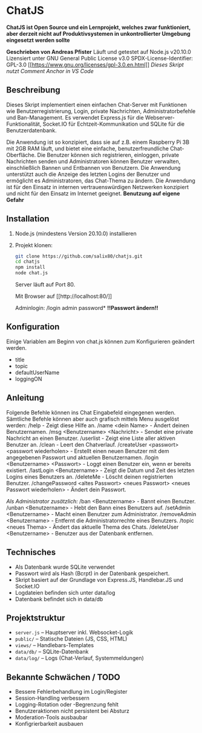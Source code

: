 # ChatJS

**ChatJS ist Open Source und ein Lernprojekt, welches zwar funktioniert, aber derzeit nicht auf Produktivsystemen in unkontrollierter Umgebung eingesetzt werden
sollte**

**Geschrieben von Andreas Pfister**
Läuft und getestet auf Node.js v20.10.0
Lizensiert unter GNU General Public License v3.0
SPDX-License-Identifier: GPL-3.0
[[https://www.gnu.org/licenses/gpl-3.0.en.html]]
*Dieses Skript nutzt Comment Anchor in VS Code*

## Beschreibung

Dieses Skript implementiert einen einfachen Chat-Server mit Funktionen wie
Benutzerregistrierung, Login, private Nachrichten, Administratorbefehle und
Ban-Management. Es verwendet Express.js für die Webserver-Funktionalität,
Socket.IO für Echtzeit-Kommunikation und SQLite für die Benutzerdatenbank.

Die Anwendung ist so konzipiert, dass sie auf z.B. einem Raspberry Pi 3B mit
2GB RAM läuft, und bietet eine einfache, benutzerfreundliche Chat-Oberfläche.
Die Benutzer können sich registrieren, einloggen, private Nachrichten senden
und Administratoren können Benutzer verwalten, einschließlich Bannen und
Entbannen von Benutzern. Die Anwendung unterstützt auch die Anzeige des
letzten Logins der Benutzer und ermöglicht es Administratoren, das Chat-Thema
zu ändern.
Die Anwendung ist für den Einsatz in internen vertrauenswürdigen Netzwerken konzipiert
und nicht für den Einsatz im Internet geeignet.
**Benutzung auf eigene Gefahr**

## Installation

1. Node.js (mindestens Version 20.10.0) installieren
2. Projekt klonen:

   ```bash
   git clone https://github.com/salix80/chatjs.git
   cd chatjs
   npm install
   node chat.js
   ```

   Server läuft auf Port 80.

   Mit Browser auf [[http://localhost:80/]]

   Adminlogin: /login admin password* **!!Passwort ändern!!**

## Konfiguration

Einige Variablen am Beginn von chat.js können zum Konfigurieren geändert werden.

* title
* topic
* defaultUserName
* loggingON

## Anleitung

Folgende Befehle können ins Chat Eingabefeld eingegenen werden. Sämtliche Befehle können aber auch
grafisch mittels Menu ausgelöst werden:
/help - Zeigt diese Hilfe an.
/name \<dein Name\> - Ändert deinen Benutzernamen.
/msg \<Benutzername\> \<Nachricht\> - Sendet eine private Nachricht an einen Benutzer.
/userlist - Zeigt eine Liste aller aktiven Benutzer an.
/clean - Leert den Chatverlauf.
/createUser \<passwort\> \<passwort wiederholen\> - Erstellt einen neuen Benutzer mit dem angegebenen Passwort und aktuellen Benutzernamen.
/login \<Benutzername\> \<Passwort\> - Loggt einen Benutzer ein, wenn er bereits existiert.
/lastLogin \<Benutzername\> - Zeigt die Datum und Zeit des letzten Logins eines Benutzers an.
/deleteMe - Löscht deinen registrierten Benutzer.
/changePassword \<altes Passwort\> \<neues Passwort\> \<neues Passwort wiederholen\> - Ändert dein Passwort.

*Als Administrator zusätzlich:*
/ban \<Benutzername\> - Bannt einen Benutzer.
/unban \<Benutzername\> - Hebt den Bann eines Benutzers auf.
/setAdmin \<Benutzername\> - Macht einen Benutzer zum Administrator.
/removeAdmin \<Benutzername\> - Entfernt die Administratorrechte eines Benutzers.
/topic \<neues Thema\> - Ändert das aktuelle Thema des Chats.
/deleteUser \<Benutzername\> - Benutzer aus der Datenbank entfernen.

## Technisches

* Als Datenbank wurde SQLite verwendet
* Passwort wird als Hash (Bcrpt) in der Datenbank gespeichert.
* Skript basiert auf der Grundlage von Express.JS, Handlebar.JS und Socket.IO
* Logdateien befinden sich unter data/log
* Datenbank befindet sich in data/db

## Projektstruktur

* `server.js` – Hauptserver inkl. Websocket-Logik
* `public/` – Statische Dateien (JS, CSS, HTML)
* `views/` – Handlebars-Templates
* `data/db/` – SQLite-Datenbank
* `data/log/` – Logs (Chat-Verlauf, Systemmeldungen)

## Bekannte Schwächen / TODO

* Bessere Fehlerbehandlung im Login/Register
* Session-Handling verbessern
* Logging-Rotation oder -Begrenzung fehlt
* Benutzeraktionen nicht persistent bei Absturz
* Moderation-Tools ausbaubar
* Konfigrierbarkeit ausbauen
